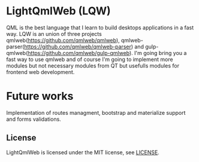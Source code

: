 # LightQmlWeb (LQW)

QML is the best language that I learn to build desktops applications in a fast way. LQW is an union of three projects qmlweb(https://github.com/qmlweb/qmlweb), qmlweb-parser(https://github.com/qmlweb/qmlweb-parser) and gulp-qmlweb(https://github.com/qmlweb/gulp-qmlweb). I'm going bring you a fast way to use qmlweb and of course I'm going to implement more modules but not necessary modules from QT but usefulls modules for frontend web development.

# Future works

Implementation of routes managment, bootstrap and materialize support and forms validations.

## License

LightQmlWeb is licensed under the MIT license, see
[LICENSE](https://github.com/eduinlight/myqmlweb/blob/master/LICENSE).
